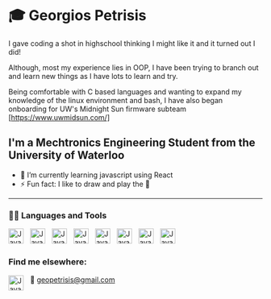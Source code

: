 # 🎓 Georgios Petrisis
I gave coding a shot in highschool thinking I might like it and it turned out I did!

Although, most my experience lies in OOP, I have been trying to branch out and learn new things as I have lots to learn and try.

Being comfortable with C based languages and wanting to expand my knowledge of the linux environment and bash, I have also began onboarding for UW's Midnight Sun firmware subteam [https://www.uwmidsun.com/]

## I'm a Mechtronics Engineering Student from the University of Waterloo
- 🌱 I’m currently learning javascript using React
- ⚡ Fun fact: I like to draw and play the 🎷

---
### 🔧🧰 Languages and Tools


<img align="left" alt = "Java" width = "30px" style = "padding-right: 10px;" src="https://cdn.jsdelivr.net/gh/devicons/devicon/icons/cplusplus/cplusplus-original.svg" />
<img align="left" alt = "Java" width = "30px" style = "padding-right: 10px;" src="https://cdn.jsdelivr.net/gh/devicons/devicon/icons/c/c-original.svg" />
<img align="left" alt = "Java" width = "30px" style = "padding-right: 10px;" src="https://cdn.jsdelivr.net/gh/devicons/devicon/icons/java/java-original.svg" />
<img align="left" alt = "Java" width = "30px" style = "padding-right: 10px;" src="https://cdn.jsdelivr.net/gh/devicons/devicon/icons/python/python-original.svg" />
<img align="left" alt = "Java" width = "30px" style = "padding-right: 10px;" src="https://cdn.jsdelivr.net/gh/devicons/devicon/icons/androidstudio/androidstudio-original.svg" />
<img align="left" alt = "Java" width = "30px" style = "padding-right: 10px;" src="https://cdn.jsdelivr.net/gh/devicons/devicon/icons/confluence/confluence-original.svg" />
<img align="left" alt = "Java" width = "30px" style = "padding-right: 10px;" src="https://cdn.jsdelivr.net/gh/devicons/devicon/icons/git/git-original.svg" />
<img align="left" alt = "Java" width = "30px" style = "padding-right: 10px;" src="https://cdn.jsdelivr.net/gh/devicons/devicon/icons/bash/bash-original.svg" />
<br />   

#
### Find me elsewhere:

[<img align="left" alt = "Java" width = "30px" style = "padding-right: 10px;" src="https://cdn.jsdelivr.net/gh/devicons/devicon/icons/linkedin/linkedin-original.svg" />][linkedin]
📧 geopetrisis@gmail.com

[linkedin]: https://www.linkedin.com/in/geopet65/

